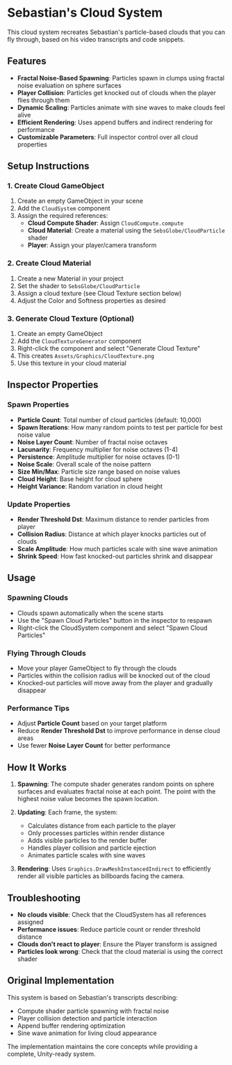# Sebastian's Cloud System

This cloud system recreates Sebastian's particle-based clouds that you can fly through, based on his video transcripts and code snippets.

## Features

- **Fractal Noise-Based Spawning**: Particles spawn in clumps using fractal noise evaluation on sphere surfaces
- **Player Collision**: Particles get knocked out of clouds when the player flies through them
- **Dynamic Scaling**: Particles animate with sine waves to make clouds feel alive
- **Efficient Rendering**: Uses append buffers and indirect rendering for performance
- **Customizable Parameters**: Full inspector control over all cloud properties

## Setup Instructions

### 1. Create Cloud GameObject
1. Create an empty GameObject in your scene
2. Add the `CloudSystem` component
3. Assign the required references:
   - **Cloud Compute Shader**: Assign `CloudCompute.compute`
   - **Cloud Material**: Create a material using the `SebsGlobe/CloudParticle` shader
   - **Player**: Assign your player/camera transform

### 2. Create Cloud Material
1. Create a new Material in your project
2. Set the shader to `SebsGlobe/CloudParticle`
3. Assign a cloud texture (see Cloud Texture section below)
4. Adjust the Color and Softness properties as desired

### 3. Generate Cloud Texture (Optional)
1. Create an empty GameObject
2. Add the `CloudTextureGenerator` component
3. Right-click the component and select "Generate Cloud Texture"
4. This creates `Assets/Graphics/CloudTexture.png`
5. Use this texture in your cloud material

## Inspector Properties

### Spawn Properties
- **Particle Count**: Total number of cloud particles (default: 10,000)
- **Spawn Iterations**: How many random points to test per particle for best noise value
- **Noise Layer Count**: Number of fractal noise octaves
- **Lacunarity**: Frequency multiplier for noise octaves (1-4)
- **Persistence**: Amplitude multiplier for noise octaves (0-1)
- **Noise Scale**: Overall scale of the noise pattern
- **Size Min/Max**: Particle size range based on noise values
- **Cloud Height**: Base height for cloud sphere
- **Height Variance**: Random variation in cloud height

### Update Properties
- **Render Threshold Dst**: Maximum distance to render particles from player
- **Collision Radius**: Distance at which player knocks particles out of clouds
- **Scale Amplitude**: How much particles scale with sine wave animation
- **Shrink Speed**: How fast knocked-out particles shrink and disappear

## Usage

### Spawning Clouds
- Clouds spawn automatically when the scene starts
- Use the "Spawn Cloud Particles" button in the inspector to respawn
- Right-click the CloudSystem component and select "Spawn Cloud Particles"

### Flying Through Clouds
- Move your player GameObject to fly through the clouds
- Particles within the collision radius will be knocked out of the cloud
- Knocked-out particles will move away from the player and gradually disappear

### Performance Tips
- Adjust **Particle Count** based on your target platform
- Reduce **Render Threshold Dst** to improve performance in dense cloud areas
- Use fewer **Noise Layer Count** for better performance

## How It Works

1. **Spawning**: The compute shader generates random points on sphere surfaces and evaluates fractal noise at each point. The point with the highest noise value becomes the spawn location.

2. **Updating**: Each frame, the system:
   - Calculates distance from each particle to the player
   - Only processes particles within render distance
   - Adds visible particles to the render buffer
   - Handles player collision and particle ejection
   - Animates particle scales with sine waves

3. **Rendering**: Uses `Graphics.DrawMeshInstancedIndirect` to efficiently render all visible particles as billboards facing the camera.

## Troubleshooting

- **No clouds visible**: Check that the CloudSystem has all references assigned
- **Performance issues**: Reduce particle count or render threshold distance
- **Clouds don't react to player**: Ensure the Player transform is assigned
- **Particles look wrong**: Check that the cloud material is using the correct shader

## Original Implementation

This system is based on Sebastian's transcripts describing:
- Compute shader particle spawning with fractal noise
- Player collision detection and particle interaction  
- Append buffer rendering optimization
- Sine wave animation for living cloud appearance

The implementation maintains the core concepts while providing a complete, Unity-ready system. 